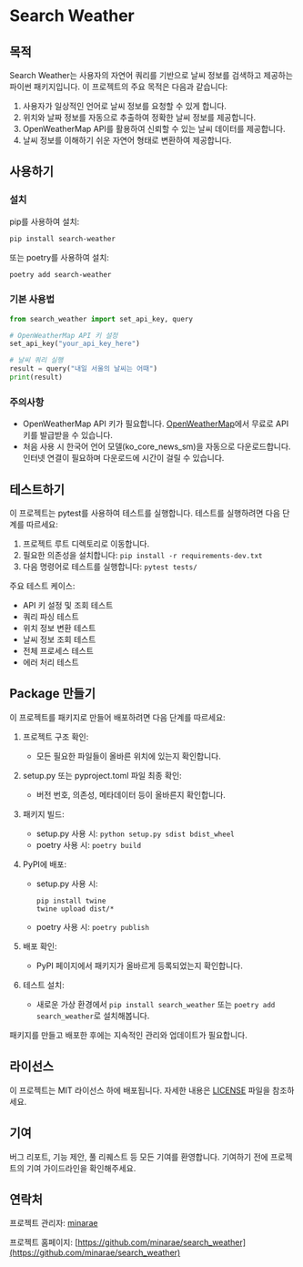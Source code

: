 # Search Weather

## 목적

Search Weather는 사용자의 자연어 쿼리를 기반으로 날씨 정보를 검색하고 제공하는 파이썬 패키지입니다. 이 프로젝트의 주요 목적은 다음과 같습니다:

1. 사용자가 일상적인 언어로 날씨 정보를 요청할 수 있게 합니다.
2. 위치와 날짜 정보를 자동으로 추출하여 정확한 날씨 정보를 제공합니다.
3. OpenWeatherMap API를 활용하여 신뢰할 수 있는 날씨 데이터를 제공합니다.
4. 날씨 정보를 이해하기 쉬운 자연어 형태로 변환하여 제공합니다.

## 사용하기

### 설치

pip를 사용하여 설치:

```bash
pip install search-weather
```

또는 poetry를 사용하여 설치:

```bash
poetry add search-weather
```

### 기본 사용법

```python
from search_weather import set_api_key, query

# OpenWeatherMap API 키 설정
set_api_key("your_api_key_here")

# 날씨 쿼리 실행
result = query("내일 서울의 날씨는 어때")
print(result)
```

### 주의사항

- OpenWeatherMap API 키가 필요합니다. [OpenWeatherMap](https://openweathermap.org/)에서 무료로 API 키를 발급받을 수 있습니다.
- 처음 사용 시 한국어 언어 모델(ko_core_news_sm)을 자동으로 다운로드합니다. 인터넷 연결이 필요하며 다운로드에 시간이 걸릴 수 있습니다.

## 테스트하기

이 프로젝트는 pytest를 사용하여 테스트를 실행합니다. 테스트를 실행하려면 다음 단계를 따르세요:

1. 프로젝트 루트 디렉토리로 이동합니다.
2. 필요한 의존성을 설치합니다: `pip install -r requirements-dev.txt`
3. 다음 명령어로 테스트를 실행합니다: `pytest tests/`

주요 테스트 케이스:
- API 키 설정 및 조회 테스트
- 쿼리 파싱 테스트
- 위치 정보 변환 테스트
- 날씨 정보 조회 테스트
- 전체 프로세스 테스트
- 에러 처리 테스트

## Package 만들기

이 프로젝트를 패키지로 만들어 배포하려면 다음 단계를 따르세요:

1. 프로젝트 구조 확인:
   - 모든 필요한 파일들이 올바른 위치에 있는지 확인합니다.

2. setup.py 또는 pyproject.toml 파일 최종 확인:
   - 버전 번호, 의존성, 메타데이터 등이 올바른지 확인합니다.

3. 패키지 빌드:
   - setup.py 사용 시: `python setup.py sdist bdist_wheel`
   - poetry 사용 시: `poetry build`

4. PyPI에 배포:
   - setup.py 사용 시:
     ```
     pip install twine
     twine upload dist/*
     ```
   - poetry 사용 시: `poetry publish`

5. 배포 확인:
   - PyPI 페이지에서 패키지가 올바르게 등록되었는지 확인합니다.

6. 테스트 설치:
   - 새로운 가상 환경에서 `pip install search_weather` 또는 `poetry add search_weather`로 설치해봅니다.

패키지를 만들고 배포한 후에는 지속적인 관리와 업데이트가 필요합니다.

## 라이선스

이 프로젝트는 MIT 라이선스 하에 배포됩니다. 자세한 내용은 [LICENSE](LICENSE) 파일을 참조하세요.

## 기여

버그 리포트, 기능 제안, 풀 리퀘스트 등 모든 기여를 환영합니다. 기여하기 전에 프로젝트의 기여 가이드라인을 확인해주세요.

## 연락처

프로젝트 관리자: [minarae](mailto:minarae@gmail.com)

프로젝트 홈페이지: [https://github.com/minarae/search_weather](https://github.com/minarae/search_weather)